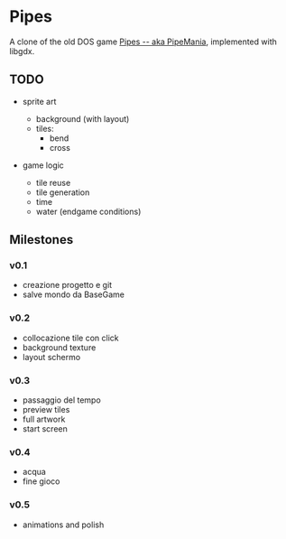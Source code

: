 # Pipes
A clone of the old DOS game [Pipes -- aka PipeMania](https://www.freegameempire.com/games/Pipe), implemented with libgdx.


## TODO
- sprite art
	- background (with layout)
	- tiles:
		- bend
		- cross

- game logic
	- tile reuse
	- tile generation
	- time
	- water (endgame conditions)


## Milestones
### v0.1
- creazione progetto e git
- salve mondo da BaseGame

### v0.2
- collocazione tile con click
- background texture
- layout schermo

### v0.3
- passaggio del tempo
- preview tiles
- full artwork
- start screen

### v0.4
- acqua
- fine gioco

### v0.5
- animations and polish
